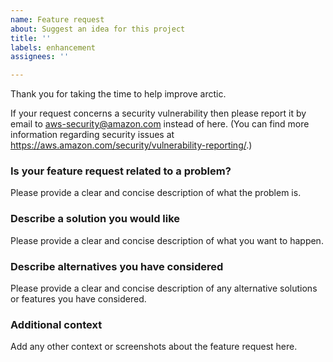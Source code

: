 ```yaml
---
name: Feature request
about: Suggest an idea for this project
title: ''
labels: enhancement
assignees: ''

---
```


Thank you for taking the time to help improve arctic.

If your request concerns a security vulnerability then please report it by email to aws-security@amazon.com instead of here.
(You can find more information regarding security issues at https://aws.amazon.com/security/vulnerability-reporting/.)

### Is your feature request related to a problem?
Please provide a clear and concise description of what the problem is.

### Describe a solution you would like
Please provide a clear and concise description of what you want to happen.

### Describe alternatives you have considered
Please provide a clear and concise description
of any alternative solutions or features you have considered.

### Additional context
Add any other context or screenshots about the feature request here.

